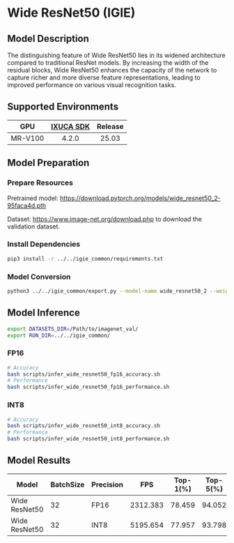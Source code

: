 # Wide ResNet50 (IGIE)

## Model Description

The distinguishing feature of Wide ResNet50 lies in its widened architecture compared to traditional ResNet models. By increasing the width of the residual blocks, Wide ResNet50 enhances the capacity of the network to capture richer and more diverse feature representations, leading to improved performance on various visual recognition tasks.

## Supported Environments

| GPU    | [IXUCA SDK](https://gitee.com/deep-spark/deepspark#%E5%A4%A9%E6%95%B0%E6%99%BA%E7%AE%97%E8%BD%AF%E4%BB%B6%E6%A0%88-ixuca) | Release |
| :----: | :----: | :----: |
| MR-V100 | 4.2.0     |  25.03  |

## Model Preparation

### Prepare Resources

Pretrained model: <https://download.pytorch.org/models/wide_resnet50_2-95faca4d.pth>

Dataset: <https://www.image-net.org/download.php> to download the validation dataset.

### Install Dependencies

```bash
pip3 install -r ../../igie_common/requirements.txt
```

### Model Conversion

```bash
python3 ../../igie_common/export.py --model-name wide_resnet50_2 --weight wide_resnet50_2-95faca4d.pth --output wide_resnet50.onnx
```

## Model Inference

```bash
export DATASETS_DIR=/Path/to/imagenet_val/
export RUN_DIR=../../igie_common/
```

### FP16

```bash
# Accuracy
bash scripts/infer_wide_resnet50_fp16_accuracy.sh
# Performance
bash scripts/infer_wide_resnet50_fp16_performance.sh
```

### INT8

```bash
# Accuracy
bash scripts/infer_wide_resnet50_int8_accuracy.sh
# Performance
bash scripts/infer_wide_resnet50_int8_performance.sh
```

## Model Results

| Model         | BatchSize | Precision | FPS      | Top-1(%) | Top-5(%) |
|---------------|-----------|-----------|----------|----------|----------|
| Wide ResNet50 | 32        | FP16      | 2312.383 | 78.459   | 94.052   |
| Wide ResNet50 | 32        | INT8      | 5195.654 | 77.957   | 93.798   |
